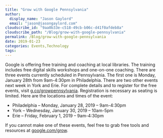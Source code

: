 ```yaml
---
title: "Grow with Google Pennsylvania"
author: 
  display_name: "Jason Gaylord"
  email: "jason@jasongaylord.com"
cloudscribe_id: "9aa0b33e-c518-49cb-b06c-d41f0afdeb8a"
cloudscribe_path: "/Blog/grow-with-google-pennsylvania"
permalink: /Blog/grow-with-google-pennsylvania
date: 2019-01-23
categories: Events,Technology
tags: 
---
```


Google is offering free training and coaching at local libraries. The training includes free digital skills workshops and one-on-one coaching. There are three events currently scheduled in Pennsylvania. The first one is Monday, January 28th from 9am-4:30pm in Philadelphia. There are two other events next week in York and Erie. For complete details and to register for the free events, visit [g.co/growpennsylvania](https://g.co/growpennsylvania). Registration is necessary as seating is limited. Here are the locations and times of the event:

*   Philadelphia – Monday, January 28, 2019 – 9am-4:30pm
*   York – Wednesday, January 30, 2019 – 10am-5pm
*   Erie – Friday, February 1, 2019 – 9am-4:30pm

If you cannot make one of these events, feel free to grab free tools and resources at [google.com/grow](https://jasong.us/2DsZUvU). 
